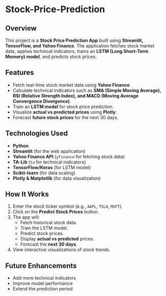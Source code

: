 # Stock-Price-Prediction

## Overview
This project is a **Stock Price Prediction App** built using **Streamlit, TensorFlow, and Yahoo Finance**. The application fetches stock market data, applies technical indicators, trains an **LSTM (Long Short-Term Memory) model**, and predicts stock prices.

## Features
- Fetch real-time stock market data using **Yahoo Finance**.
- Calculate technical indicators such as **SMA (Simple Moving Average), RSI (Relative Strength Index), and MACD (Moving Average Convergence Divergence)**.
- Train an **LSTM model** for stock price prediction.
- Visualize **actual vs predicted prices** using **Plotly**.
- Forecast **future stock prices** for the next 30 days.

##  Technologies Used
- **Python**
- **Streamlit** (for the web application)
- **Yahoo Finance API** (`yfinance` for fetching stock data)
- **TA-Lib** (`ta` for technical indicators)
- **TensorFlow/Keras** (for LSTM model)
- **Scikit-learn** (for data scaling)
- **Plotly & Matplotlib** (for data visualization)

##  How It Works
1. Enter the stock ticker symbol (e.g., `AAPL`, `TSLA`, `MSFT`).
2. Click on the **Predict Stock Prices** button.
3. The app will:
   - Fetch historical stock data.
   - Train the LSTM model.
   - Predict stock prices.
   - Display **actual vs predicted** prices.
   - Forecast the **next 30 days**.
4. View interactive visualizations of stock trends.

##  Future Enhancements
- Add more technical indicators
- Improve model performance
- Extend the prediction period
